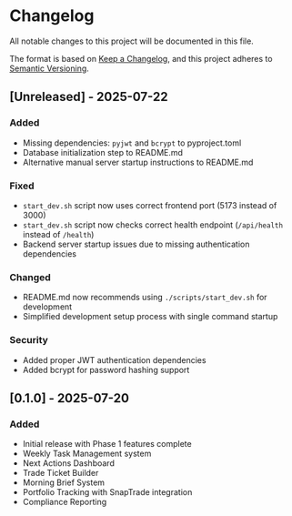 # Changelog

All notable changes to this project will be documented in this file.

The format is based on [Keep a Changelog](https://keepachangelog.com/en/1.0.0/),
and this project adheres to [Semantic Versioning](https://semver.org/spec/v2.0.0.html).

## [Unreleased] - 2025-07-22

### Added
- Missing dependencies: `pyjwt` and `bcrypt` to pyproject.toml
- Database initialization step to README.md
- Alternative manual server startup instructions to README.md

### Fixed
- `start_dev.sh` script now uses correct frontend port (5173 instead of 3000)
- `start_dev.sh` script now checks correct health endpoint (`/api/health` instead of `/health`)
- Backend server startup issues due to missing authentication dependencies

### Changed
- README.md now recommends using `./scripts/start_dev.sh` for development
- Simplified development setup process with single command startup

### Security
- Added proper JWT authentication dependencies
- Added bcrypt for password hashing support

## [0.1.0] - 2025-07-20

### Added
- Initial release with Phase 1 features complete
- Weekly Task Management system
- Next Actions Dashboard
- Trade Ticket Builder
- Morning Brief System
- Portfolio Tracking with SnapTrade integration
- Compliance Reporting
